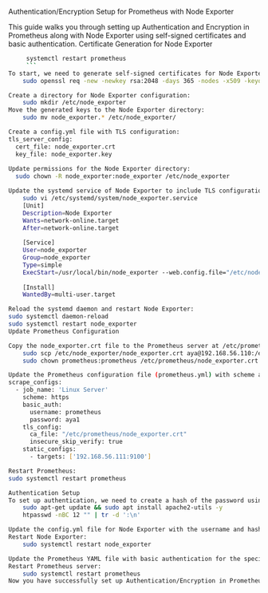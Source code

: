 Authentication/Encryption Setup for Prometheus with Node Exporter

This guide walks you through setting up Authentication and Encryption in Prometheus along with Node Exporter using self-signed certificates and basic authentication.
Certificate Generation for Node Exporter
```bash
     systemctl restart prometheus
     ```
To start, we need to generate self-signed certificates for Node Exporter.
    sudo openssl req -new -newkey rsa:2048 -days 365 -nodes -x509 -keyout node_exporter.key -out node_exporter.crt -subj "/C=US/ST=California/L=Oakland/O=MyOrg/CN=localhost" -addext "subjectAltName =          DNS:localhost"

Create a directory for Node Exporter configuration:
    sudo mkdir /etc/node_exporter
Move the generated keys to the Node Exporter directory:
    sudo mv node_exporter.* /etc/node_exporter/

Create a config.yml file with TLS configuration:
tls_server_config:
  cert_file: node_exporter.crt
  key_file: node_exporter.key
  
Update permissions for the Node Exporter directory:
  sudo chown -R node_exporter:node_exporter /etc/node_exporter

Update the systemd service of Node Exporter to include TLS configuration:
    sudo vi /etc/systemd/system/node_exporter.service
    [Unit]
    Description=Node Exporter
    Wants=network-online.target
    After=network-online.target
    
    [Service]
    User=node_exporter
    Group=node_exporter
    Type=simple
    ExecStart=/usr/local/bin/node_exporter --web.config.file="/etc/node_exporter/config.yml"
    
    [Install]
    WantedBy=multi-user.target

Reload the systemd daemon and restart Node Exporter:
sudo systemctl daemon-reload
sudo systemctl restart node_exporter
Update Prometheus Configuration

Copy the node_exporter.crt file to the Prometheus server at /etc/prometheus and update permissions:
    sudo scp /etc/node_exporter/node_exporter.crt aya@192.168.56.110:/etc/prometheus
    sudo chown prometheus:prometheus /etc/prometheus/node_exporter.crt

Update the Prometheus configuration file (prometheus.yml) with scheme and TLS changes:
scrape_configs:
  - job_name: 'Linux Server'
    scheme: https
    basic_auth:
      username: prometheus
      password: aya1
    tls_config:
      ca_file: "/etc/prometheus/node_exporter.crt"
      insecure_skip_verify: true
    static_configs:
      - targets: ['192.168.56.111:9100']

Restart Prometheus:
sudo systemctl restart prometheus

Authentication Setup
To set up authentication, we need to create a hash of the password using htpasswd:
    sudo apt-get update && sudo apt install apache2-utils -y
    htpasswd -nBC 12 "" | tr -d ':\n'

Update the config.yml file for Node Exporter with the username and hashed password.
Restart Node Exporter:
    sudo systemctl restart node_exporter

Update the Prometheus YAML file with basic authentication for the specific job.
Restart Prometheus server:
    sudo systemctl restart prometheus
Now you have successfully set up Authentication/Encryption in Prometheus with Node Exporter.
